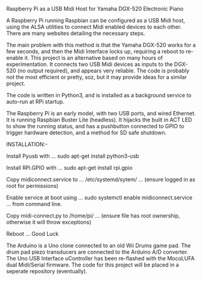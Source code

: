 Raspberry Pi as a USB Midi Host for Yamaha DGX-520 Electronic Piano

A Raspberry Pi running Raspbian can be configured as a USB Midi host, using the ALSA utilities to connect Midi enabled devices to each other. There are many websites detailing the necessary steps.

The main problem with this method is that the Yamaha DGX-520 works for a few seconds, and then the Midi Interface locks up, requiring a reboot to re-enable it. This project is an alternative based on many hours of experimentation. It connects two USB Midi devices as inputs to the DGX-520 (no output required), and appears very reliable. The code is probably not the most efficient or pretty, soz, but it may provide ideas for a similar project.

The code is written in Python3, and is installed as a background service to auto-run at RPi startup.

The Raspberry Pi is an early model, with two USB ports, and wired Ethernet. It is running Raspbian Buster Lite (headless). It hijacks the built in ACT LED to show the running status, and has a pushbutton connected to GPIO to trigger hardware detection, and a method for SD safe shutdown.

INSTALLATION:-

Install Pyusb with ... sudo apt-get install python3-usb

Install RPi.GPIO with ... sudo apt-get install rpi.gpio

Copy midiconnect.service to ... /etc/systemd/sytem/ ... (ensure logged in as root for permissions)

Enable service at boot using ... sudo systemctl enable midiconnect.service ... from command line.

Copy midi-connect.py to /home/pi/ ... (ensure file has root ownership, otherwise it will throw exceptions)

Reboot ... Good Luck

The Arduino is a Uno clone connected to an old Wii Drums game pad. The drum pad piezo transducers are connected to the Arduino A/D converter. The Uno USB Interface uController has been re-flashed with the MocoLUFA dual Midi/Serial firmware. The code for this project will be placed in a seperate repository (eventually).
